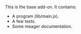 This is the base add-on.  It contains:

* A program (lib/main.js).
* A few tests.
* Some meager documentation.
